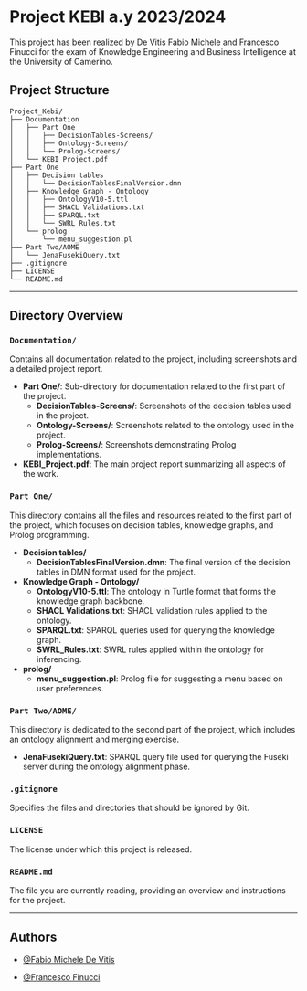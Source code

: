 
# Project KEBI a.y 2023/2024

This project has been realized by De Vitis Fabio Michele and Francesco Finucci for the exam of Knowledge Engineering and Business Intelligence at the University of Camerino.

## Project Structure 
```
Project_Kebi/
├── Documentation
│   ├── Part One
│   │   ├── DecisionTables-Screens/
│   │   ├── Ontology-Screens/
│   │   └── Prolog-Screens/
│   └── KEBI_Project.pdf
├── Part One
│   ├── Decision tables
│   │   └── DecisionTablesFinalVersion.dmn
│   ├── Knowledge Graph - Ontology
│   │   ├── OntologyV10-5.ttl
│   │   ├── SHACL Validations.txt
│   │   ├── SPARQL.txt
│   │   └── SWRL_Rules.txt
│   └── prolog
│       └── menu_suggestion.pl
├── Part Two/AOME
│   └── JenaFusekiQuery.txt
├── .gitignore
├── LICENSE
└── README.md

```


---

## Directory Overview

### `Documentation/`
Contains all documentation related to the project, including screenshots and a detailed project report.
- **Part One/**: Sub-directory for documentation related to the first part of the project.
  - **DecisionTables-Screens/**: Screenshots of the decision tables used in the project.
  - **Ontology-Screens/**: Screenshots related to the ontology used in the project.
  - **Prolog-Screens/**: Screenshots demonstrating Prolog implementations.
- **KEBI_Project.pdf**: The main project report summarizing all aspects of the work.

### `Part One/`
This directory contains all the files and resources related to the first part of the project, which focuses on decision tables, knowledge graphs, and Prolog programming.
- **Decision tables/**
  - **DecisionTablesFinalVersion.dmn**: The final version of the decision tables in DMN format used for the project.
- **Knowledge Graph - Ontology/**
  - **OntologyV10-5.ttl**: The ontology in Turtle format that forms the knowledge graph backbone.
  - **SHACL Validations.txt**: SHACL validation rules applied to the ontology.
  - **SPARQL.txt**: SPARQL queries used for querying the knowledge graph.
  - **SWRL_Rules.txt**: SWRL rules applied within the ontology for inferencing.
- **prolog/**
  - **menu_suggestion.pl**: Prolog file for suggesting a menu based on user preferences.

### `Part Two/AOME/`
This directory is dedicated to the second part of the project, which includes an ontology alignment and merging exercise.
- **JenaFusekiQuery.txt**: SPARQL query file used for querying the Fuseki server during the ontology alignment phase.

### `.gitignore`
Specifies the files and directories that should be ignored by Git.

### `LICENSE`
The license under which this project is released.

### `README.md`
The file you are currently reading, providing an overview and instructions for the project.

---

## Authors

- [@Fabio Michele De Vitis](https://github.com/FabioDevIsTyping)

- [@Francesco Finucci](https://github.com/Meguazy)

